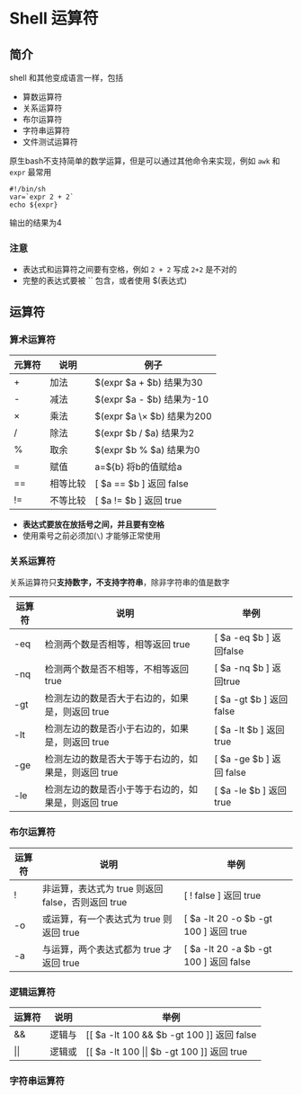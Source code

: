 # Shell 运算符

## 简介

shell 和其他变成语言一样，包括

- 算数运算符
- 关系运算符
- 布尔运算符
- 字符串运算符
- 文件测试运算符

原生bash不支持简单的数学运算，但是可以通过其他命令来实现，例如 `awk` 和 `expr` 最常用

```shell
#!/bin/sh
var=`expr 2 + 2`
echo ${expr}
```

输出的结果为4

### 注意

- 表达式和运算符之间要有空格，例如 `2 + 2` 写成 `2+2` 是不对的
- 完整的表达式要被 \`\` 包含，或者使用 $(表达式)

## 运算符
### 算术运算符
| 元算符 | 说明     | 例子                      |
| ------ | -------- | ------------------------- |
| +      | 加法     | $(expr $a + $b) 结果为30  |
| -      | 减法     | $(expr $a - $b) 结果为-10 |
| ×      | 乘法     | $(expr $a \× $b) 结果为200 |
| /      | 除法     | $(expr $b / $a) 结果为2   |
| %      | 取余     | $(expr $b % $a) 结果为0   |
| =      | 赋值     | a=${b} 将b的值赋给a       |
| ==     | 相等比较 | [ $a == $b ] 返回 false     |
| !=     | 不等比较 | [ $a != $b ] 返回 true      | 

- **表达式要放在放括号之间，并且要有空格**
- 使用乘号之前必须加(`\`) 才能够正常使用

### 关系运算符

关系运算符只**支持数字，不支持字符串**，除非字符串的值是数字

| 运算符 | 说明                                                | 举例                     |
| ------ | --------------------------------------------------- | ------------------------ |
| -eq    | 检测两个数是否相等，相等返回 true                   | [ $a -eq $b ] 返回false  |
| -nq    | 检测两个数是否不相等，不相等返回 true               | [ $a -nq $b ] 返回true   |
| -gt    | 检测左边的数是否大于右边的，如果是，则返回 true     | [ $a -gt $b ] 返回 false |
| -lt    | 检测左边的数是否小于右边的，如果是，则返回 true     | [ $a -lt $b ] 返回 true  |
| -ge    | 检测左边的数是否大于等于右边的，如果是，则返回 true | [ $a -ge $b ] 返回 false |
| -le    | 检测左边的数是否小于等于右边的，如果是，则返回 true | [ $a -le $b ] 返回 true  |

### 布尔运算符
| 运算符 | 说明                                              | 举例                                   |
| ------ | ------------------------------------------------- | -------------------------------------- |
| !      | 非运算，表达式为 true 则返回 false，否则返回 true | [ ! false ] 返回 true                  |
| -o     | 或运算，有一个表达式为 true 则返回 true           | [ $a -lt 20 -o $b -gt 100 ] 返回 true  |
| -a     | 与运算，两个表达式都为 true 才返回 true           | [ $a -lt 20 -a $b -gt 100 ] 返回 false | 

### 逻辑运算符

| 运算符 | 说明   | 举例                                      |
| ------ | ------ | ----------------------------------------- |
| &&     | 逻辑与 | \[\[ $a -lt 100 && $b -gt 100 \]\] 返回 false |
| \|\|   | 逻辑或 | \[\[ $a -lt 100 \|\| $b -gt 100 \]\] 返回 true                                         |


### 字符串运算符
